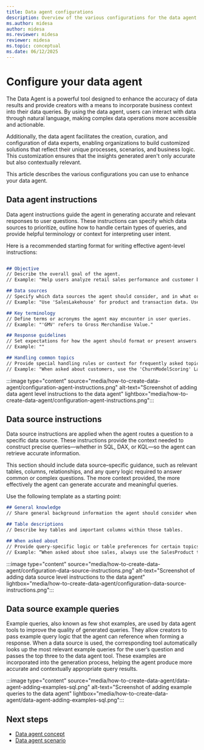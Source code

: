 ```yaml
---
title: Data agent configurations
description: Overview of the various configurations for the data agent.
ms.author: midesa
author: midesa
ms.reviewer: midesa
reviewer: midesa
ms.topic: conceptual
ms.date: 06/12/2025
---
```


# Configure your data agent

The Data Agent is a powerful tool designed to enhance the accuracy of data results and provide creators with a means to incorporate business context into their data queries. By using the data agent, users can interact with data through natural language, making complex data operations more accessible and actionable.

Additionally, the data agent facilitates the creation, curation, and configuration of data experts, enabling organizations to build customized solutions that reflect their unique processes, scenarios, and business logic. This customization ensures that the insights generated aren't only accurate but also contextually relevant.

This article describes the various configurations you can use to enhance your data agent.

## Data agent instructions

Data agent instructions guide the agent in generating accurate and relevant responses to user questions. These instructions can specify which data sources to prioritize, outline how to handle certain types of queries, and provide helpful terminology or context for interpreting user intent.

Here is a recommended starting format for writing effective agent-level instructions:

```md

## Objective
// Describe the overall goal of the agent. 
// Example: "Help users analyze retail sales performance and customer behavior across regions."

## Data sources
// Specify which data sources the agent should consider, and in what order of priority.
// Example: "Use 'SalesLakehouse' for product and transaction data. Use 'CRMModel' for customer demographics."

## Key terminology
// Define terms or acronyms the agent may encounter in user queries.
// Example: "'GMV' refers to Gross Merchandise Value."

## Response guidelines
// Set expectations for how the agent should format or present answers.
// Example: ""

## Handling common topics
// Provide special handling rules or context for frequently asked topics.
// Example: "When asked about customers, use the 'ChurnModelScoring' Lakehouse to get customer details. Then, list any open support tickets"

```

:::image type="content" source="media/how-to-create-data-agent/configuration-agent-instructions.png" alt-text="Screenshot of adding data agent level instructions to the data agent" lightbox="media/how-to-create-data-agent/configuration-agent-instructions.png":::

## Data source instructions

Data source instructions are applied when the agent routes a question to a specific data source. These instructions provide the context needed to construct precise queries—whether in SQL, DAX, or KQL—so the agent can retrieve accurate information.

This section should include data source–specific guidance, such as relevant tables, columns, relationships, and any query logic required to answer common or complex questions. The more context provided, the more effectively the agent can generate accurate and meaningful queries.

Use the following template as a starting point:

```md
## General knowledge
// Share general background information the agent should consider when querying this data source.

## Table descriptions
// Describe key tables and important columns within those tables.

## When asked about
// Provide query-specific logic or table preferences for certain topics. 
// Example: “When asked about shoe sales, always use the SalesProduct table.”

```

:::image type="content" source="media/how-to-create-data-agent/configuration-data-source-instructions.png" alt-text="Screenshot of adding data source level instructions to the data agent" lightbox="media/how-to-create-data-agent/configuration-data-source-instructions.png":::

## Data source example queries

Example queries, also known as few shot examples, are used by data agent tools to improve the quality of generated queries. They allow creators to pass example query logic that the agent can reference when forming a response. When a data source is used, the corresponding tool automatically looks up the most relevant example queries for the user’s question and passes the top three to the data agent tool. These examples are incorporated into the generation process, helping the agent produce more accurate and contextually appropriate query results.

:::image type="content" source="media/how-to-create-data-agent/data-agent-adding-examples-sql.png" alt-text="Screenshot of adding example queries to the data agent" lightbox="media/how-to-create-data-agent/data-agent-adding-examples-sql.png":::

## Next steps

- [Data agent concept](concept-data-agent.md)
- [Data agent scenario](data-agent-scenario.md)